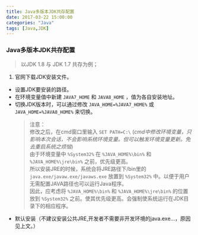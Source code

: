```yaml
---
title: Java多版本JDK共存配置
date: 2017-03-22 15:00:00
categories: "Java"
tags: [Java,JDK]
---
```

### Java多版本JDK共存配置
> 以JDK 1.8 与 JDK 1.7 共存为例；

1. 官网下载JDK安装文件。
- 设置JDK要安装的路径。
- 在环境变量值中新建  `JAVA7_HOME`  和  `JAVA8_HOME`  ，值为各自安装地址。
- 切换JDK版本时，可以通过修改  `JAVA_HOME=%JAVA7_HOME%`  或  `JAVA_HOME=%JAVA8_HOME%`  来切换。
	 > 注意：<br>修改之后，在cmd窗口里输入  `SET PATH=C:\`  (*cmd中修改环境变量，只影响本次会话，不会影响系统环境变量。但可以触发环境变量更新。免去重启系统之烦恼*)<br>
	 > 由于环境变量中  `%System32%`  在  `%JAVA_HOME%\bin%`  和  `%JAVA_HOME%\jre\bin%` 之前，优先级更高。<br>
	 > 所以安装JRE的时候，系统会将JRE路径下/bin里的  `java.exe/javaw.exe/javaws.exe`  放置到  `%System32%`  中。以便于用户无需配置JAVA路径也可以运行Java程序。<br>
	 > 因此，应考虑将  `%JAVA_HOME%\bin%`  和  `%JAVA_HOME%\jre\bin%` 的位置放到  `%System32%`  之前。使其优先级更高。会强制使系统运行在JDK目录下的相应程序。
- 默认安装（不建议安装公共JRE,开发者不需要非开发环境的java.exe...，原因见上文。）